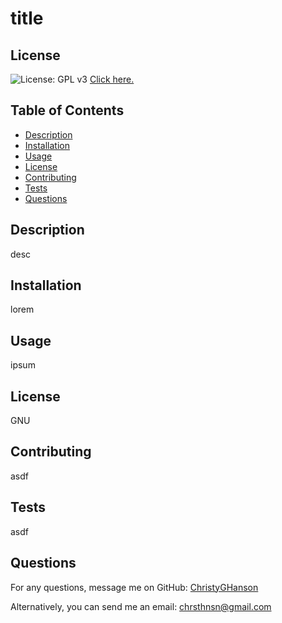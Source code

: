 # title
    
## License

![License: GPL v3](https://img.shields.io/badge/License-GPLv3-blue.svg) [Click here.](https://www.gnu.org/licenses/gpl-3.0)
   

## Table of Contents

* [Description](#description)
* [Installation](#installation)
* [Usage](#usage)
* [License](#license)
* [Contributing](#contributing)
* [Tests](#tests)
* [Questions](#questions)
  
## Description
  
desc
  
## Installation
  
lorem
    
## Usage
  
ipsum

## License

GNU
  
## Contributing
  
asdf
  
## Tests
  
asdf
  
## Questions
  
For any questions, message me on GitHub: [ChristyGHanson](https://github.com/ChristyGHanson)

Alternatively, you can send me an email: [chrsthnsn@gmail.com](mailto:chrsthnsn@gmail.com)
